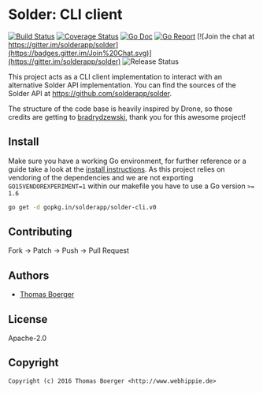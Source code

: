 # Solder: CLI client

[![Build Status](http://github.dronehippie.de/api/badges/solderapp/solder-cli/status.svg)](http://github.dronehippie.de/solderapp/solder-cli)
[![Coverage Status](https://aircover.co/badges/solderapp/solder-cli/coverage.svg)](https://aircover.co/solderapp/solder-cli)
[![Go Doc](https://godoc.org/github.com/solderapp/solder-cli?status.svg)](http://godoc.org/github.com/solderapp/solder-cli)
[![Go Report](http://goreportcard.com/badge/solderapp/solder-cli)](http://goreportcard.com/report/solderapp/solder-cli)
[![Join the chat at https://gitter.im/solderapp/solder](https://badges.gitter.im/Join%20Chat.svg)](https://gitter.im/solderapp/solder)
![Release Status](https://img.shields.io/badge/status-beta-yellow.svg?style=flat)

This project acts as a CLI client implementation to interact with an
alternative Solder API implementation. You can find the sources of the Solder
API at https://github.com/solderapp/solder.

The structure of the code base is heavily inspired by Drone, so those credits
are getting to [bradrydzewski](https://github.com/bradrydzewski), thank you for
this awesome project!


## Install

Make sure you have a working Go environment, for further reference or a guide
take a look at the [install instructions](http://golang.org/doc/install.html).
As this project relies on vendoring of the dependencies and we are not
exporting `GO15VENDOREXPERIMENT=1` within our makefile you have to use a Go
version `>= 1.6`

```bash
go get -d gopkg.in/solderapp/solder-cli.v0
```


## Contributing

Fork -> Patch -> Push -> Pull Request


## Authors

* [Thomas Boerger](https://github.com/tboerger)


## License

Apache-2.0


## Copyright

```
Copyright (c) 2016 Thomas Boerger <http://www.webhippie.de>
```
